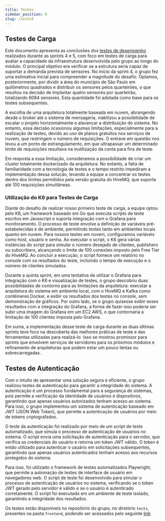 ```yaml
---
title: Testes
sidebar_position: 9
slug: /tests5
---
```



## Testes de Carga

Este documento apresenta as conclusões dos [testes de desempenho](https://inteli-college.github.io/2024-T0002-EC09-G04/carga) realizados durante as sprints 4 e 5, com foco em testes de carga para avaliar a capacidade da infraestrutura desenvolvida pelo grupo ao longo do módulo. O principal objetivo era verificar se a estrutura seria capaz de suportar a demanda prevista de sensores. No início da sprint 4, o grupo fez uma estimativa inicial para compreender a magnitude do desafio. Optamos, posteriormente, por dividir a área do município de São Paulo em quilômetros quadrados e distribuir os sensores pelos quarteirões, o que resultou na decisão de implantar quatro sensores por quarteirão, totalizando 6084 sensores. Esta quantidade foi adotada como base para os testes subsequentes.

A escolha de uma arquitetura totalmente baseada em nuvem, abrangendo desde o broker até o sistema de mensageria, viabilizou a possibilidade de escalar o projeto horizontalmente e alavancar a distribuição do sistema. No entanto, essa decisão ocasionou algumas limitações, especialmente para a realização de testes, devido ao uso de planos gratuitos nos serviços de nuvem, que restringem o número de requisições. O entrave em questão nos levou a um ponto de estrangulamento, em que ultrapassar um determinado limite de requisições resultava na inutilização da conta para fins de teste.

Em resposta a essa limitação, consideramos a possibilidade de criar um cluster totalmente dockerizado da arquitetura. No entanto, a falta de familiaridade com a tecnologia de testes e o tempo restrito impediram a implementação dessa solução, levando a equipe a concentrar os testes dentro dos limites permitidos pela versão gratuita do HiveMQ, que suporta até 100 requisições simultâneas.

### Utilização do K6 para Testes de Carga

Diante do desafio de realizar nosso primeiro teste de carga, a equipe optou pelo K6, um framework baseado em Go que executa scripts de teste escritos em Javascript e suporta integração com o Grafana para monitoramento. O processo de teste envolve a definição de variáveis pré-estabelecidas e de ambiente, permitindo testes tanto em ambientes locais quanto em nuvem. Para nossos testes em nuvem, configuramos variáveis como host, usuário e senha. Ao executar o script, o K6 gera várias instâncias do script para simular o número desejado de clientes, publishers ou subscribers, alcançando o limite de 100 conexões imposto pelo Free Tier do HiveMQ. Ao concluir a execução, o script fornece um relatório no console com os resultados do teste, incluindo o tempo de execução e o número de clientes simulados.

Durante a quinta sprint, em uma tentativa de utilizar o Grafana para integração com o K6 e visualização de testes, o grupo descobriu duas possibilidades de contorno para as limitações da arquitetura: executar a arquitetura do sistema em ambiente local, com o HiveMQ e Kafka como contêineres Docker, e exibir os resultados dos testes no console, sem demonstração de gráficos. Por outro lado, se o grupo quisesse exibir esses resultados com a integração do Grafana, a forma de fazer isso poderia ser subir uma imagem do Grafana em um EC2 AWS, o que contornaria a limitação de 100 clientes imposta pelo Grafana.

Em suma, a implementação desse teste de carga durante as duas últimas sprints teve foco na descoberta das melhores práticas de teste e das ferramentas utilizadas para realizá-lo. Isso se mostrou promissor para sprints que envolvem serviços de servidores para os próximos módulos e refinamento de arquiteturas que podem estar um pouco lentas ou sobrecarregadas.

## Testes de Autenticação

Com o intuito de apresentar uma solução segura e eficiente, o grupo realizou testes de autenticação para garantir a integridade do sistema. A autenticação é um processo fundamental para a segurança de sistemas, pois permite a verificação da identidade de usuários e dispositivos, garantindo que apenas usuários autorizados tenham acesso ao sistema. Para isso, o grupo implementou um sistema de autenticação baseado em JWT (JSON Web Token), que permite a autenticação de usuários por meio de tokens criptografados.

O teste da autenticação foi realizado por meio de um script de teste automatizado, que simula o processo de autenticação de usuários no sistema. O script envia uma solicitação de autenticação para o servidor, que verifica as credenciais do usuário e retorna um token JWT válido. O token é então utilizado para autenticar o usuário em solicitações subsequentes, garantindo que apenas usuários autenticados tenham acesso aos recursos protegidos do sistema.

Para isso, foi utilizado o framework de testes automatizados Playwright, que permite a automação de testes de interface de usuário em navegadores web. O script de teste foi desenvolvido para simular o processo de autenticação de usuários no sistema, verificando se o token JWT gerado pelo servidor é válido e se o usuário é autenticado corretamente. O script foi executado em um ambiente de teste isolado, garantindo a integridade dos resultados.

Os testes estão disponíveis no repositório do grupo, no diretório `tests`, presentes na pasta `frontend`, podendo ser acessados pelo seguinte [link](https://github.com/Inteli-College/2024-T0002-EC09-G04/tree/main/frontend/tests)
